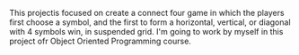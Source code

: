 This projectis focused on create a connect four game in which the players first choose a symbol, and the first to form a horizontal, vertical, or diagonal with 4 symbols win, in suspended grid.
I'm going to work by myself in this project ofr Object Oriented Programming course.
